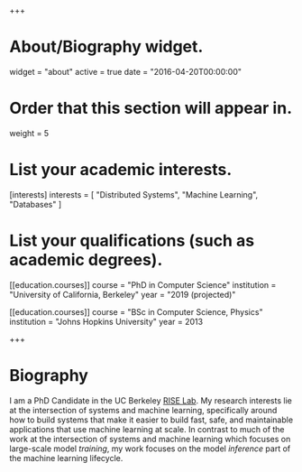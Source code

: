+++
# About/Biography widget.
widget = "about"
active = true
date = "2016-04-20T00:00:00"

# Order that this section will appear in.
weight = 5

# List your academic interests.
[interests]
  interests = [
    "Distributed Systems",
    "Machine Learning",
    "Databases"
  ]

# List your qualifications (such as academic degrees).
[[education.courses]]
  course = "PhD in Computer Science"
  institution = "University of California, Berkeley"
  year = "2019 (projected)"

[[education.courses]]
  course = "BSc in Computer Science, Physics"
  institution = "Johns Hopkins University"
  year = 2013
 
+++

# Biography

I am a PhD Candidate in the UC Berkeley [RISE Lab](https://rise.cs.berkeley.edu/).
My research interests lie at the intersection of systems and machine learning, specifically around how to build systems
that make it easier to build fast, safe, and maintainable applications that use machine learning at scale.
In contrast to much of the work at the intersection of systems and machine learning which focuses on large-scale
model *training*, my work focuses on the model *inference* part of the machine learning lifecycle.

